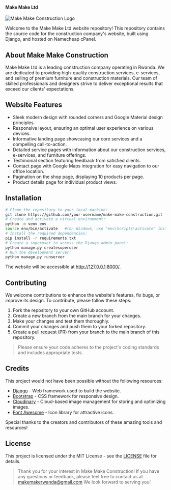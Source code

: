 #### Make Make Ltd

![Make Make Construction Logo](https://res.cloudinary.com/feyton/image/upload/v1688544559/logo_bwfied.png)

Welcome to the Make Make Ltd website repository! This repository contains the source code for the construction company's website, built using Django, and hosted on Namecheap cPanel.

## About Make Make Construction

Make Make Ltd is a leading construction company operating in Rwanda. We are dedicated to providing high-quality construction services, e-services, and selling of premium furniture and construction materials. Our team of skilled professionals and designers strive to deliver exceptional results that exceed our clients' expectations.

## Website Features

- Sleek modern design with rounded corners and Google Material design principles.
- Responsive layout, ensuring an optimal user experience on various devices.
- Informative landing page showcasing our core services and a compelling call-to-action.
- Detailed service pages with information about our construction services, e-services, and furniture offerings.
- Testimonial section featuring feedback from satisfied clients.
- Contact page with Google Maps integration for easy navigation to our office location.
- Pagination on the shop page, displaying 10 products per page.
- Product details page for individual product views.

## Installation
   ```bash
   # Clone the repository to your local machine:
   git clone https://github.com/your-username/make-make-construction.git
   # Create and activate a virtual environment:
   python -m venv env
   source env/bin/activate   #(on Windows, use "env\Scripts\activate" instead)
   # Install the required dependencies:
   pip install -r requirements.txt
   # Create a superuser to access the Django admin panel:
   python manage.py createsuperuser
   # Run the development server:
   python manage.py runserver
   ```
The website will be accessible at http://127.0.0.1:8000/.

## Contributing
We welcome contributions to enhance the website's features, fix bugs, or improve its design. To contribute, please follow these steps:

1. Fork the repository to your own GitHub account.
2. Create a new branch from the main branch for your changes.
3. Make your changes and test them thoroughly.
4. Commit your changes and push them to your forked repository.
5. Create a pull request (PR) from your branch to the main branch of this repository.

> Please ensure your code adheres to the project's coding standards and includes appropriate tests.

## Credits

This project would not have been possible without the following resources:

- [Django](https://www.djangoproject.com/) - Web framework used to build the website.
- [Bootstrap](https://getbootstrap.com/) - CSS framework for responsive design.
- [Cloudinary](https://cloudinary.com/) - Cloud-based image management for storing and optimizing images.
- [Font Awesome](https://fontawesome.com/) - Icon library for attractive icons.

Special thanks to the creators and contributors of these amazing tools and resources!

## License

This project is licensed under the MIT License - see the [LICENSE](LICENSE) file for details.

> Thank you for your interest in Make Make Construction! If you have any questions or feedback, please feel free to contact us at makemakerwanda@gmail.com We look forward to serving you!

